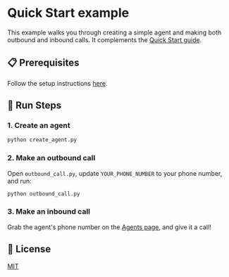 # Quick Start example

This example walks you through creating a simple agent and making both outbound and inbound calls. It complements the [Quick Start guide](https://docs.phonic.co/guides/quick_start).

## 📋 Prerequisites

Follow the setup instructions [here](https://github.com/Phonic-Co/phonic-examples/python).

## 🚀 Run Steps

### 1. Create an agent

```bash
python create_agent.py
```

### 2. Make an outbound call

Open `outbound_call.py`, update `YOUR_PHONE_NUMBER` to your phone number, and run:

```bash
python outbound_call.py
```

### 3. Make an inbound call

Grab the agent's phone number on the [Agents page](https://phonic.co/agents), and give it a call!

## 📄 License

[MIT](../../LICENSE)
